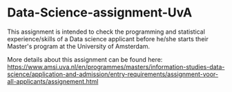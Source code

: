 # Data-Science-assignment-UvA
This assignment is intended to check the programming and statistical experience/skills of a Data science applicant before he/she starts their Master's program at the University of Amsterdam. 

More details about this assignment can be found here: https://www.amsi.uva.nl/en/programmes/masters/information-studies-data-science/application-and-admission/entry-requirements/assignment-voor-all-applicants/assignement.html
